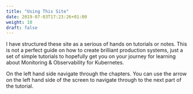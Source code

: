 ```yaml
---
title: "Using This Site"
date: 2019-07-03T17:23:26+01:00
weight: 10
draft: false
---
```


I have structured these site as a serious of hands on tutorials or notes. This is not a perfect guide on how to create brilliant production systems, just a set of simple tutorials to hopefully get you on your journey for learning about Monitoring & Observability for Kubernetes.

On the left hand side navigate through the chapters. You can use the arrow on the left hand side of the screen to navigate through to the next part of the tutorial.
